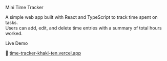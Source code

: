  Mini Time Tracker

A simple web app built with React and TypeScript to track time spent on tasks.  
Users can add, edit, and delete time entries with a summary of total hours worked.

 Live Demo

🔗 [time-tracker-khaki-ten.vercel.app](https://time-tracker-khaki-ten.vercel.app
)
